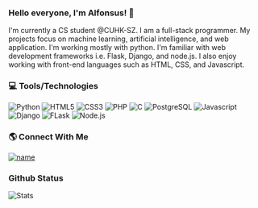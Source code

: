 ### Hello everyone, I'm Alfonsus! 👋


I'm currently a CS student @CUHK-SZ. I am a full-stack programmer. My projects focus on machine learning, artificial intelligence, and web application. I'm working mostly with python. I'm familiar with web development frameworks i.e. Flask, Django, and node.js. I also enjoy working with front-end languages such as HTML, CSS, and Javascript.


### 💻 Tools/Technologies
![Python](https://img.shields.io/badge/Python-3776AB?style=for-the-badge&logo=python&logoColor=white)
![HTML5](https://img.shields.io/badge/HTML5-E34F26?style=for-the-badge&logo=html5&logoColor=white)
![CSS3](https://img.shields.io/badge/CSS3-1572B6?style=for-the-badge&logo=css3&logoColor=white)
![PHP](https://img.shields.io/badge/PHP-777BB4?style=for-the-badge&logo=php&logoColor=white)
![C](https://img.shields.io/badge/C-00599C?style=for-the-badge&logo=c&logoColor=white)
![PostgreSQL](https://img.shields.io/badge/PostgreSQL-316192?style=for-the-badge&logo=postgresql&logoColor=white)
![Javascript](https://img.shields.io/badge/Django-092E20?style=for-the-badge&logo=django&logoColor=white)
![Django](https://img.shields.io/badge/Django-092E20?style=for-the-badge&logo=django&logoColor=white)
![FLask](https://img.shields.io/badge/Flask-000000?style=for-the-badge&logo=flask&logoColor=white)
![Node.js](https://img.shields.io/badge/Node.js-339933?style=for-the-badge&logo=nodedotjs&logoColor=white)

### 🌎 Connect With Me

[![name](https://img.shields.io/badge/LinkedIn-0077B5?style=for-the-badge&logo=linkedin&logoColor=white)](https://www.linkedin.com/in/alfonsusrr)

### Github Status
![Stats](https://github-readme-stats.vercel.app/api?username=ArnedyNavi&title_color=FA8C00&icon_color=CC5160&text_color=949CA5&bg_color=00000000&show_icons=true)

<!--
**ArnedyNavi/ArnedyNavi** is a ✨ _special_ ✨ repository because its `README.md` (this file) appears on your GitHub profile.

Here are some ideas to get you started:

- 🔭 I’m currently working on ...
- 🌱 I’m currently learning ...
- 👯 I’m looking to collaborate on ...
- 🤔 I’m looking for help with ...
- 💬 Ask me about ...
- 📫 How to reach me: ...
- 😄 Pronouns: ...
- ⚡ Fun fact: ...
-->
